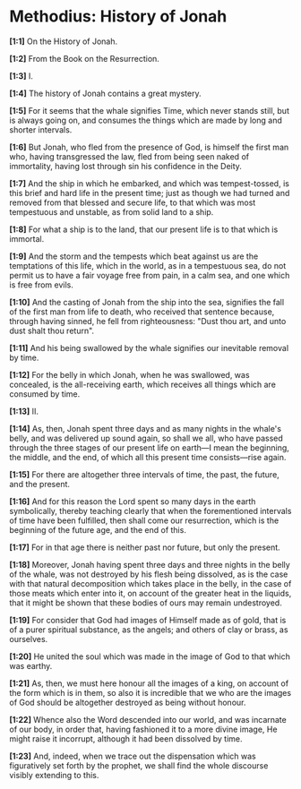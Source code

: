 # Methodius: History of Jonah

**[1:1]** On the History of Jonah.

**[1:2]** From the Book on the Resurrection.

**[1:3]** I.

**[1:4]** The history of Jonah contains a great mystery.

**[1:5]** For it seems that the whale signifies Time, which never stands still, but is always going on, and consumes the things which are made by long and shorter intervals.

**[1:6]** But Jonah, who fled from the presence of God, is himself the first man who, having transgressed the law, fled from being seen naked of immortality, having lost through sin his confidence in the Deity.

**[1:7]** And the ship in which he embarked, and which was tempest-tossed, is this brief and hard life in the present time; just as though we had turned and removed from that blessed and secure life, to that which was most tempestuous and unstable, as from solid land to a ship.

**[1:8]** For what a ship is to the land, that our present life is to that which is immortal.

**[1:9]** And the storm and the tempests which beat against us are the temptations of this life, which in the world, as in a tempestuous sea, do not permit us to have a fair voyage free from pain, in a calm sea, and one which is free from evils.

**[1:10]** And the casting of Jonah from the ship into the sea, signifies the fall of the first man from life to death, who received that sentence because, through having sinned, he fell from righteousness: "Dust thou art, and unto dust shalt thou return".

**[1:11]** And his being swallowed by the whale signifies our inevitable removal by time.

**[1:12]** For the belly in which Jonah, when he was swallowed, was concealed, is the all-receiving earth, which receives all things which are consumed by time.

**[1:13]** II.

**[1:14]** As, then, Jonah spent three days and as many nights in the whale's belly, and was delivered up sound again, so shall we all, who have passed through the three stages of our present life on earth—I mean the beginning, the middle, and the end, of which all this present time consists—rise again.

**[1:15]** For there are altogether three intervals of time, the past, the future, and the present.

**[1:16]** And for this reason the Lord spent so many days in the earth symbolically, thereby teaching clearly that when the forementioned intervals of time have been fulfilled, then shall come our resurrection, which is the beginning of the future age, and the end of this.

**[1:17]** For in that age there is neither past nor future, but only the present.

**[1:18]** Moreover, Jonah having spent three days and three nights in the belly of the whale, was not destroyed by his flesh being dissolved, as is the case with that natural decomposition which takes place in the belly, in the case of those meats which enter into it, on account of the greater heat in the liquids, that it might be shown that these bodies of ours may remain undestroyed.

**[1:19]** For consider that God had images of Himself made as of gold, that is of a purer spiritual substance, as the angels; and others of clay or brass, as ourselves.

**[1:20]** He united the soul which was made in the image of God to that which was earthy.

**[1:21]** As, then, we must here honour all the images of a king, on account of the form which is in them, so also it is incredible that we who are the images of God should be altogether destroyed as being without honour.

**[1:22]** Whence also the Word descended into our world, and was incarnate of our body, in order that, having fashioned it to a more divine image, He might raise it incorrupt, although it had been dissolved by time.

**[1:23]** And, indeed, when we trace out the dispensation which was figuratively set forth by the prophet, we shall find the whole discourse visibly extending to this.

